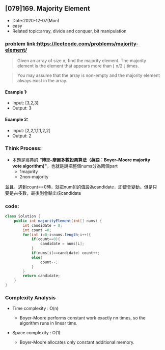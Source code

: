 ## [079]169. Majority Element

- Date:2020-12-07(Mon) 
- easy
- Related topic:array, divide and conquer, bit manipulation

### problem link:https://leetcode.com/problems/majority-element/

> Given an array of size n, find the majority element. The majority element is the element that appears more than ⌊ n/2 ⌋ times.

> You may assume that the array is non-empty and the majority element always exist in the array.

#### Example 1:

- Input: [3,2,3]
- Output: 3
#### Example 2:

- Input: [2,2,1,1,1,2,2]
- Output: 2

### Think Process:
- 本題是經典的
**“博耶-摩爾多數投票算法（英語：Boyer–Moore majority vote algorithm)"**，也就是說把整個nums分為兩個part
    - 1majority
    - 2non-majority
   
並且，遇到count==0時，就把num[i]的值設為candidate，即使會變動，但是只要是占多數，最後則會輸出該candidate

### code:

```java
class Solution {
    public int majorityElement(int[] nums) {
        int candidate = 0;
        int count =0;
        for(int i=0;i<nums.length;i++){
            if(count==0){
                candidate = nums[i];
            }
            if(nums[i]==candidate) count++;
            else{
                count--;
            }
        }
        return candidate;
    }
}
```


### Complexity Analysis

- Time complexity : O(n)
    - Boyer-Moore performs constant work exactly nn times, so the algorithm runs in linear time.

- Space complexity : O(1)
    - Boyer-Moore allocates only constant additional memory.